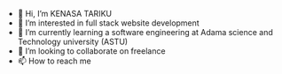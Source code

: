 - 👋 Hi, I’m KENASA TARIKU
- 👀 I’m interested in full stack website development 
- 🌱 I’m currently learning a software engineering at Adama science and Technology university (ASTU)
- 💞️ I’m looking to collaborate on freelance
- 📫 How to reach me

<!---
Kenatariku/Kenatariku is a ✨ special ✨ repository because its `README.md` (this file) appears on your GitHub profile.
You can click the Preview link to take a look at your changes.
--->
